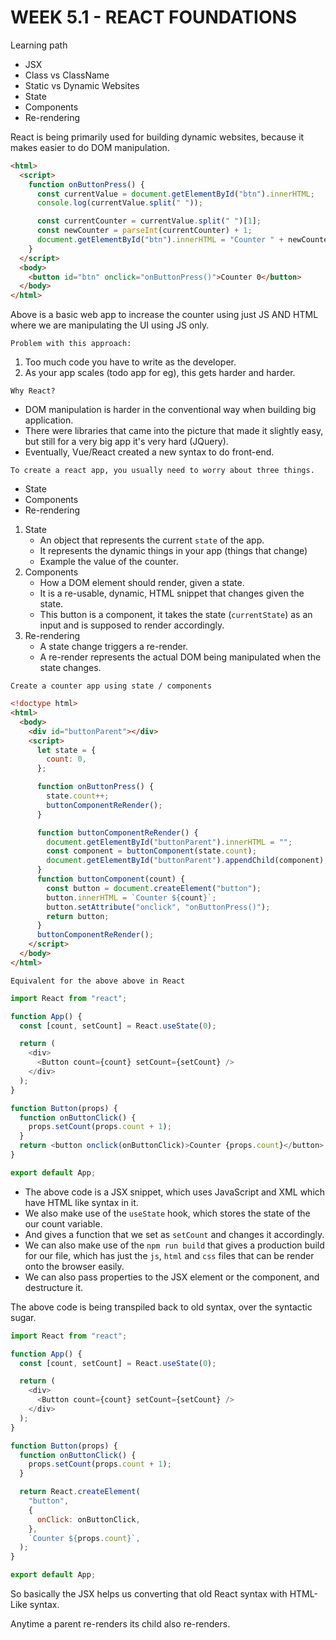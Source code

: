# WEEK 5.1 - REACT FOUNDATIONS

Learning path

- JSX
- Class vs ClassName
- Static vs Dynamic Websites
- State
- Components
- Re-rendering

React is being primarily used for building dynamic websites, because it makes easier to do DOM manipulation.

```html
<html>
  <script>
    function onButtonPress() {
      const currentValue = document.getElementById("btn").innerHTML;
      console.log(currentValue.split(" "));

      const currentCounter = currentValue.split(" ")[1];
      const newCounter = parseInt(currentCounter) + 1;
      document.getElementById("btn").innerHTML = "Counter " + newCounter;
    }
  </script>
  <body>
    <button id="btn" onclick="onButtonPress()">Counter 0</button>
  </body>
</html>
```

Above is a basic web app to increase the counter using just JS AND HTML where we are manipulating the UI using JS only.

`Problem with this approach:`

1. Too much code you have to write as the developer.
2. As your app scales (todo app for eg), this gets harder and harder.

`Why React?`

- DOM manipulation is harder in the conventional way when building big application.
- There were libraries that came into the picture that made it slightly easy, but still for a very big app it's very hard (JQuery).
- Eventually, Vue/React created a new syntax to do front-end.

`To create a react app, you usually need to worry about three things.`

- State
- Components
- Re-rendering

1. State
   - An object that represents the current `state` of the app.
   - It represents the dynamic things in your app (things that change)
   - Example the value of the counter.
2. Components
   - How a DOM element should render, given a state.
   - It is a re-usable, dynamic, HTML snippet that changes given the state.
   - This button is a component, it takes the state (`currentState`) as an input and is supposed to render accordingly.
3. Re-rendering
   - A state change triggers a re-render.
   - A re-render represents the actual DOM being manipulated when the state changes.

`Create a counter app using state / components`

```html
<!doctype html>
<html>
  <body>
    <div id="buttonParent"></div>
    <script>
      let state = {
        count: 0,
      };

      function onButtonPress() {
        state.count++;
        buttonComponentReRender();
      }

      function buttonComponentReRender() {
        document.getElementById("buttonParent").innerHTML = "";
        const component = buttonComponent(state.count);
        document.getElementById("buttonParent").appendChild(component);
      }
      function buttonComponent(count) {
        const button = document.createElement("button");
        button.innerHTML = `Counter ${count}`;
        button.setAttribute("onclick", "onButtonPress()");
        return button;
      }
      buttonComponentReRender();
    </script>
  </body>
</html>
```

`Equivalent for the above above in React`

```js
import React from "react";

function App() {
  const [count, setCount] = React.useState(0);

  return (
    <div>
      <Button count={count} setCount={setCount} />
    </div>
  );
}

function Button(props) {
  function onButtonClick() {
    props.setCount(props.count + 1);
  }
  return <button onclick(onButtonClick)>Counter {props.count}</button>
}

export default App;
```

- The above code is a JSX snippet, which uses JavaScript and XML which have HTML like syntax
  in it.
- We also make use of the `useState` hook, which stores the state of the our count variable.
- And gives a function that we set as `setCount` and changes it accordingly.
- We can also make use of the `npm run build` that gives a production build for our file, which has just the `js`, `html` and `css` files that can be render onto the browser easily.
- We can also pass properties to the JSX element or the component, and destructure it.

The above code is being transpiled back to old syntax, over the syntactic sugar.

```js
import React from "react";

function App() {
  const [count, setCount] = React.useState(0);

  return (
    <div>
      <Button count={count} setCount={setCount} />
    </div>
  );
}

function Button(props) {
  function onButtonClick() {
    props.setCount(props.count + 1);
  }

  return React.createElement(
    "button",
    {
      onClick: onButtonClick,
    },
    `Counter ${props.count}`,
  );
}

export default App;
```

So basically the JSX helps us converting that old React syntax with HTML-Like syntax.

Anytime a parent re-renders its child also re-renders.
